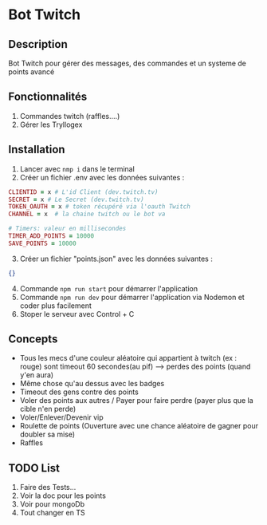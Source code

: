 # Bot Twitch

## Description

Bot Twitch pour gérer des messages, des commandes et un systeme de points avancé

## Fonctionnalités

1. Commandes twitch (raffles....)
2. Gérer les Tryllogex

## Installation

1. Lancer avec `nmp i` dans le terminal
2. Créer un fichier .env avec les données suivantes :

```ruby
CLIENTID = x # L'id Client (dev.twitch.tv)
SECRET = x # Le Secret (dev.twitch.tv)
TOKEN_OAUTH = x # token récupéré via l'oauth Twitch
CHANNEL = x  # la chaine twitch ou le bot va

# Timers: valeur en millisecondes
TIMER_ADD_POINTS = 10000
SAVE_POINTS = 10000
```

3. Créer un fichier "points.json" avec les données suivantes :

```json
{}
```

4. Commande `npm run start` pour démarrer l'application
5. Commande `npm run dev` pour démarrer l'application via Nodemon et coder plus facilement
6. Stoper le serveur avec Control + C

## Concepts

- Tous les mecs d'une couleur aléatoire qui appartient à twitch (ex : rouge) sont timeout 60 secondes(au pif) --> perdes des points (quand y'en aura)
- Même chose qu'au dessus avec les badges
- Timeout des gens contre des points
- Voler des points aux autres / Payer pour faire perdre (payer plus que la cible n'en perde)
- Voler/Enlever/Devenir vip
- Roulette de points (Ouverture avec une chance aléatoire de gagner pour doubler sa mise)
- Raffles

## TODO List

1. Faire des Tests...
2. Voir la doc pour les points
3. Voir pour mongoDb
4. Tout changer en TS
